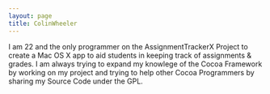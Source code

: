 ```yaml
---
layout: page
title: ColinWheeler
---
```




I am 22 and the only programmer on the AssignmentTrackerX Project to create a Mac OS X app to aid students in keeping track of assignments & grades. I am always trying to expand my knowlege of the Cocoa Framework by working on my project and trying to help other Cocoa Programmers by sharing my Source Code under the GPL.

